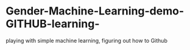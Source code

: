 # Gender-Machine-Learning-demo-GITHUB-learning-
playing with simple machine learning, figuring out how to Github
